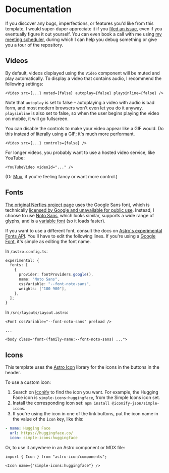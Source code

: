 # Documentation

If you discover any bugs, imperfections, or features you'd like from this template, I would super-duper appreciate it if you [filed an issue](https://github.com/RomanHauksson/academic-project-astro-template/issues/new), even if you eventually figure it out yourself. You can even book a call with me using [my meeting scheduler](https://cal.com/romanhauksson/meeting), during which I can help you debug something or give you a tour of the repository.

## Videos

By default, videos displayed using the `Video` component will be muted and play automatically. To display a video that contains audio, I recommend the following settings:

```mdx
<Video src={...} muted={false} autoplay={false} playsinline={false} />
```

Note that `autoplay` is set to false – autoplaying a video with audio is bad form, and most modern browsers won't even let you do it anyway. `playsinline` is also set to false, so when the user begins playing the video on mobile, it will go fullscreen.

You can disable the controls to make your video appear like a GIF would. Do this instead of literally using a GIF; it's much more performant.

```mdx
<Video src={...} controls={false} />
```

For longer videos, you probably want to use a hosted video service, like YouTube:

```mdx
<YouTubeVideo videoId="..." />
```

(Or [Mux](https://docs.astro.build/en/guides/media/mux/), if you're feeling fancy or want more control.)

## Fonts

[The original Nerfies project page](https://nerfies.github.io/) uses the Google Sans font, which is technically [licensed by Google and unavailable for public use](https://developers.google.com/fonts/faq#can_i_use_the_product_sans_or_google_sans_fonts). Instead, I choose to use [Noto Sans](https://fonts.google.com/noto/specimen/Noto+Sans), which looks similar, supports a wide range of glyphs, and is a [variable font](https://developer.mozilla.org/en-US/docs/Web/CSS/CSS_fonts/Variable_fonts_guide) (so it loads faster).

If you want to use a different font, consult the docs on [Astro's experimental Fonts API](https://docs.astro.build/en/reference/experimental-flags/fonts/). You'll have to edit the following lines. If you're using a [Google Font](https://fonts.google.com/), it's simple as editing the font name.

In `/astro.config.ts`:

```ts
experimental: {
  fonts: [
    {
      provider: fontProviders.google(),
      name: "Noto Sans",
      cssVariable: "--font-noto-sans",
      weights: ["100 900"],
    },
  ];
}
```

In `/src/layouts/Layout.astro`:

```astro
<Font cssVariable="--font-noto-sans" preload />

...

<body class="font-(family-name:--font-noto-sans) ...">
```

## Icons

This template uses the [Astro Icon](https://www.astroicon.dev/) library for the icons in the buttons in the header.

To use a custom icon:

1. Search on [Iconify](https://icon-sets.iconify.design/) to find the icon you want. For example, the Hugging Face icon is `simple-icons:huggingface`, from the Simple Icons icon set.
1. Install the corresponding icon set: `npm install @iconify-json/simple-icons`.
1. If you're using the icon in one of the link buttons, put the icon name in the value of the `icon` key, like this:

```yaml
- name: Hugging Face
  url: https://huggingface.co/
  icon: simple-icons:huggingface
```

Or, to use it anywhere in an Astro component or MDX file:

```mdx
import { Icon } from "astro-icon/components";

<Icon name={"simple-icons:huggingface"} />
```
